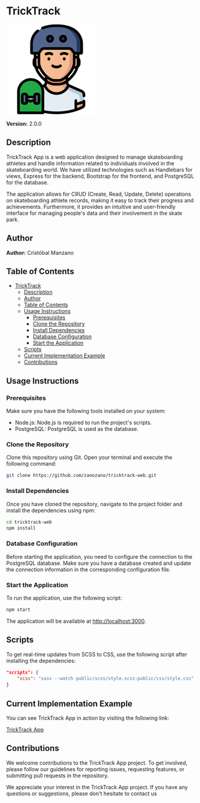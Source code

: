 # TrickTrack

![TrickTrack App Logo](/public/img/favicon.svg)

**Version:** 2.0.0

## Description

TrickTrack App is a web application designed to manage skateboarding athletes and handle information related to individuals involved in the skateboarding world. We have utilized technologies such as Handlebars for views, Express for the backend, Bootstrap for the frontend, and PostgreSQL for the database.

The application allows for CRUD (Create, Read, Update, Delete) operations on skateboarding athlete records, making it easy to track their progress and achievements. Furthermore, it provides an intuitive and user-friendly interface for managing people's data and their involvement in the skate park.

## Author

**Author:** Cristóbal Manzano

## Table of Contents

- [TrickTrack](#tricktrack)
  - [Description](#description)
  - [Author](#author)
  - [Table of Contents](#table-of-contents)
  - [Usage Instructions](#usage-instructions)
    - [Prerequisites](#prerequisites)
    - [Clone the Repository](#clone-the-repository)
    - [Install Dependencies](#install-dependencies)
    - [Database Configuration](#database-configuration)
    - [Start the Application](#start-the-application)
  - [Scripts](#scripts)
  - [Current Implementation Example](#current-implementation-example)
  - [Contributions](#contributions)

## Usage Instructions

### Prerequisites

Make sure you have the following tools installed on your system:

- Node.js: Node.js is required to run the project's scripts.
- PostgreSQL: PostgreSQL is used as the database.

### Clone the Repository

Clone this repository using Git. Open your terminal and execute the following command:

```bash
git clone https://github.com/zanozano/tricktrack-web.git
```

### Install Dependencies

Once you have cloned the repository, navigate to the project folder and install the dependencies using npm:

```bash
cd tricktrack-web
npm install
```

### Database Configuration

Before starting the application, you need to configure the connection to the PostgreSQL database. Make sure you have a database created and update the connection information in the corresponding configuration file.

### Start the Application

To run the application, use the following script:

```bash
npm start
```

The application will be available at [http://localhost:3000](http://localhost:3000).

## Scripts

To get real-time updates from SCSS to CSS, use the following script after installing the dependencies:

```json
"scripts": {
    "scss": "sass --watch public/scss/style.scss:public/css/style.css"
}
```

## Current Implementation Example

You can see TrickTrack App in action by visiting the following link:

[TrickTrack App](insert-link-to-the-implementation)

## Contributions

We welcome contributions to the TrickTrack App project. To get involved, please follow our guidelines for reporting issues, requesting features, or submitting pull requests in the repository.

We appreciate your interest in the TrickTrack App project. If you have any questions or suggestions, please don't hesitate to contact us
